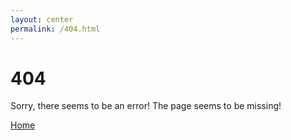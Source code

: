 ```yaml
---
layout: center
permalink: /404.html
---
```


# 404

Sorry, there seems to be an error! The page seems to be missing!

<div class="mt3">
  <a href="{{ '/' | relative_url }}/" class="button button-blue button-big">Home</a>
</div>
